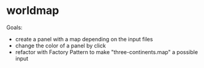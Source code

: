 # worldmap
Goals:
 * create a panel with a map depending on the input files
 * change the color of a panel by click
 * refactor with Factory Pattern to make "three-continents.map" a possible input 
